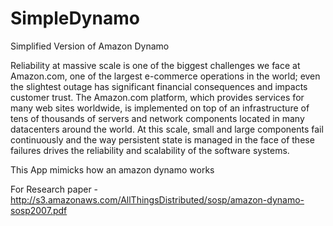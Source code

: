 # SimpleDynamo
Simplified Version of Amazon Dynamo

Reliability at massive scale is one of the biggest challenges we face at Amazon.com, one of the largest e-commerce operations in the world; even the slightest outage has significant financial consequences and impacts customer trust. The Amazon.com platform, which provides services for many web sites worldwide, is implemented on top of an infrastructure of tens of thousands of servers and network components located in many datacenters around the world. At this scale, small and large components fail continuously and the way persistent state is managed in the face of these failures drives the reliability and scalability of the software systems. 

This App mimicks how an amazon dynamo works

For Research paper - http://s3.amazonaws.com/AllThingsDistributed/sosp/amazon-dynamo-sosp2007.pdf 

